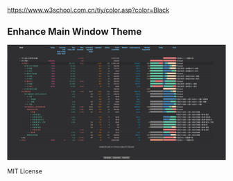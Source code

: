https://www.w3school.com.cn/tiy/color.asp?color=Black

## Enhance Main Window Theme

![test](sources/Snipaste_2020-09-28_00-36-43.png)

MIT License